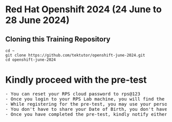 # Red Hat Openshift 2024 (24 June to 28 June 2024)

## Cloning this Training Repository
```
cd ~
git clone https://github.com/tektutor/openshift-june-2024.git
cd openshift-june-2024
```


# Kindly proceed with the pre-test
<pre>
- You can reset your RPS cloud password to rps@123
- Once you login to your RPS Lab machine, you will find the pre-test url in the desktop 
- While registering for the pre-test, you may use your personal email not the BOFA id
- You don't have to share your Date of Birth, you don't have to turn on the camera
- Once you have completed the pre-test, kindly notify either via chat or you can tell me
</pre>
